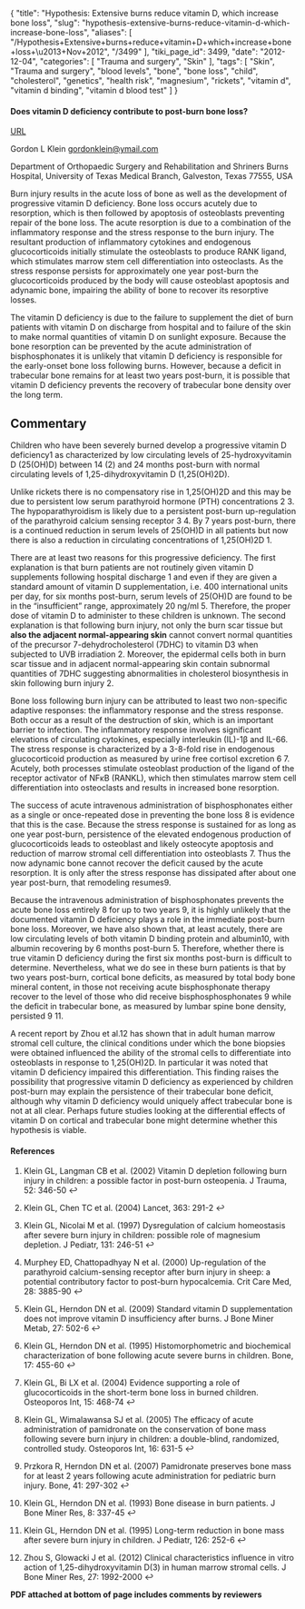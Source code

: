 {
    "title": "Hypothesis: Extensive burns reduce vitamin D, which increase bone loss",
    "slug": "hypothesis-extensive-burns-reduce-vitamin-d-which-increase-bone-loss",
    "aliases": [
        "/Hypothesis+Extensive+burns+reduce+vitamin+D+which+increase+bone+loss+\u2013+Nov+2012",
        "/3499"
    ],
    "tiki_page_id": 3499,
    "date": "2012-12-04",
    "categories": [
        "Trauma and surgery",
        "Skin"
    ],
    "tags": [
        "Skin",
        "Trauma and surgery",
        "blood levels",
        "bone",
        "bone loss",
        "child",
        "cholesterol",
        "genetics",
        "health risk",
        "magnesium",
        "rickets",
        "vitamin d",
        "vitamin d binding",
        "vitamin d blood test"
    ]
}


#### Does vitamin D deficiency contribute to post-burn bone loss?

[URL](http://f1000research.com/articles/does-vitamin-d-deficiency-contribute-to-post-burn-bone-loss/%20)

Gordon L Klein gordonklein@ymail.com

Department of Orthopaedic Surgery and Rehabilitation and Shriners Burns Hospital, University of Texas Medical Branch, Galveston, Texas 77555, USA 

Burn injury results in the acute loss of bone as well as the development of progressive vitamin D deficiency. Bone loss occurs acutely due to resorption, which is then followed by apoptosis of osteoblasts preventing repair of the bone loss. The acute resorption is due to a combination of the inflammatory response and the stress response to the burn injury. The resultant production of inflammatory cytokines and endogenous glucocorticoids initially stimulate the osteoblasts to produce RANK ligand, which stimulates marrow stem cell differentiation into osteoclasts. As the stress response persists for approximately one year post-burn the glucocorticoids produced by the body will cause osteoblast apoptosis and adynamic bone, impairing the ability of bone to recover its resorptive losses. 

The vitamin D deficiency is due to the failure to supplement the diet of burn patients with vitamin D on discharge from hospital and to failure of the skin to make normal quantities of vitamin D on sunlight exposure. Because the bone resorption can be prevented by the acute administration of bisphosphonates it is unlikely that vitamin D deficiency is responsible for the early-onset bone loss following burns. However, because a deficit in trabecular bone remains for at least two years post-burn, it is possible that vitamin D deficiency prevents the recovery of trabecular bone density over the long term.

## Commentary

Children who have been severely burned develop a progressive vitamin D deficiency1 as characterized by low circulating levels of 25-hydroxyvitamin D (25(OH)D) between 14 (2) and 24 months post-burn with normal circulating levels of 1,25-dihydroxyvitamin D (1,25(OH)2D). 

Unlike rickets there is no compensatory rise in 1,25(OH)2D and this may be due to persistent low serum parathyroid hormone (PTH) concentrations 2 3. The hypoparathyroidism is likely due to a persistent post-burn up-regulation of the parathyroid calcium sensing receptor 3 4. By 7 years post-burn, there is a continued reduction in serum levels of 25(OH)D in all patients but now there is also a reduction in circulating concentrations of 1,25(OH)2D 1.

There are at least two reasons for this progressive deficiency. The first explanation is that burn patients are not routinely given vitamin D supplements following hospital discharge 1 and even if they are given a standard amount of vitamin D supplementation, i.e. 400 international units per day, for six months post-burn, serum levels of 25(OH)D are found to be in the “insufficient” range, approximately 20 ng/ml 5. Therefore, the proper dose of vitamin D to administer to these children is unknown. The second explanation is that following burn injury, not only the burn scar tissue but  **also the adjacent normal-appearing skin**  cannot convert normal quantities of the precursor 7-dehydrocholesterol (7DHC) to vitamin D3 when subjected to UVB irradiation 2. Moreover, the epidermal cells both in burn scar tissue and in adjacent normal-appearing skin contain subnormal quantities of 7DHC suggesting abnormalities in cholesterol biosynthesis in skin following burn injury 2.

Bone loss following burn injury can be attributed to least two non-specific adaptive responses: the inflammatory response and the stress response. Both occur as a result of the destruction of skin, which is an important barrier to infection. The inflammatory response involves significant elevations of circulating cytokines, especially interleukin (IL)-1β and IL-66. The stress response is characterized by a 3-8-fold rise in endogenous glucocorticoid production as measured by urine free cortisol excretion 6 7. Acutely, both processes stimulate osteoblast production of the ligand of the receptor activator of NFκB (RANKL), which then stimulates marrow stem cell differentiation into osteoclasts and results in increased bone resorption. 

The success of acute intravenous administration of bisphosphonates either as a single or once-repeated dose in preventing the bone loss 8 is evidence that this is the case. Because the stress response is sustained for as long as one year post-burn, persistence of the elevated endogenous production of glucocorticoids leads to osteoblast and likely osteocyte apoptosis and reduction of marrow stromal cell differentiation into osteoblasts 7. Thus the now adynamic bone cannot recover the deficit caused by the acute resorption. It is only after the stress response has dissipated after about one year post-burn, that remodeling resumes9.

Because the intravenous administration of bisphosphonates prevents the acute bone loss entirely 8 for up to two years 9, it is highly unlikely that the documented vitamin D deficiency plays a role in the immediate post-burn bone loss. Moreover, we have also shown that, at least acutely, there are low circulating levels of both vitamin D binding protein and albumin10, with albumin recovering by 6 months post-burn 5. Therefore, whether there is true vitamin D deficiency during the first six months post-burn is difficult to determine. Nevertheless, what we do see in these burn patients is that by two years post-burn, cortical bone deficits, as measured by total body bone mineral content, in those not receiving acute bisphosphonate therapy recover to the level of those who did receive bisphosphosphonates 9 while the deficit in trabecular bone, as measured by lumbar spine bone density, persisted 9 11.

A recent report by Zhou et al.12 has shown that in adult human marrow stromal cell culture, the clinical conditions under which the bone biopsies were obtained influenced the ability of the stromal cells to differentiate into osteoblasts in response to 1,25(OH)2D. In particular it was noted that vitamin D deficiency impaired this differentiation. This finding raises the possibility that progressive vitamin D deficiency as experienced by children post-burn may explain the persistence of their trabecular bone deficit, although why vitamin D deficiency would uniquely affect trabecular bone is not at all clear. Perhaps future studies looking at the differential effects of vitamin D on cortical and trabecular bone might determine whether this hypothesis is viable.

#### References

1. Klein GL, Langman CB et al. (2002) Vitamin D depletion following burn injury in children: a possible factor in post-burn osteopenia. J Trauma, 52: 346-50 ↩

1. Klein GL, Chen TC et al. (2004) Lancet, 363: 291-2 ↩

1. Klein GL, Nicolai M et al. (1997) Dysregulation of calcium homeostasis after severe burn injury in children: possible role of magnesium depletion. J Pediatr, 131: 246-51 ↩

1. Murphey ED, Chattopadhyay N et al. (2000) Up-regulation of the parathyroid calcium-sensing receptor after burn injury in sheep: a potential contributory factor to post-burn hypocalcemia. Crit Care Med, 28: 3885-90 ↩

1. Klein GL, Herndon DN et al. (2009) Standard vitamin D supplementation does not improve vitamin D insufficiency after burns. J Bone Miner Metab, 27: 502-6 ↩

1. Klein GL, Herndon DN et al. (1995) Histomorphometric and biochemical characterization of bone following acute severe burns in children. Bone, 17: 455-60 ↩

1. Klein GL, Bi LX et al. (2004) Evidence supporting a role of glucocorticoids in the short-term bone loss in burned children. Osteoporos Int, 15: 468-74 ↩

1. Klein GL, Wimalawansa SJ et al. (2005) The efficacy of acute administration of pamidronate on the conservation of bone mass following severe burn injury in children: a double-blind, randomized, controlled study. Osteoporos Int, 16: 631-5 ↩

1. Przkora R, Herndon DN et al. (2007) Pamidronate preserves bone mass for at least 2 years following acute administration for pediatric burn injury. Bone, 41: 297-302 ↩

1. Klein GL, Herndon DN et al. (1993) Bone disease in burn patients. J Bone Miner Res, 8: 337-45 ↩

1. Klein GL, Herndon DN et al. (1995) Long-term reduction in bone mass after severe burn injury in children. J Pediatr, 126: 252-6 ↩

1. Zhou S, Glowacki J et al. (2012) Clinical characteristics influence in vitro action of 1,25-dihydroxyvitamin D(3) in human marrow stromal cells. J Bone Miner Res, 27: 1992-2000 ↩

 **PDF attached at bottom of page includes comments by reviewers**
